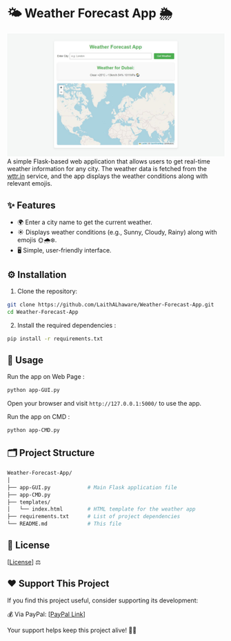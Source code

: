 # 🌤️ Weather Forecast App 🌦️
![Image](Images/Capture.JPG)
A simple Flask-based web application that allows users to get real-time weather information for any city. The weather data is fetched from the [wttr.in](https://wttr.in/) service, and the app displays the weather conditions along with relevant emojis.

## ✨ Features 

- 🌍 Enter a city name to get the current weather.
- ☀️ Displays weather conditions (e.g., Sunny, Cloudy, Rainy) along with emojis 🌞🌧️❄️.
- 🖥️ Simple, user-friendly interface.

## ⚙️ Installation 

1. Clone the repository:
```bash
git clone https://github.com/LaithALhaware/Weather-Forecast-App.git
cd Weather-Forecast-App
```

2. Install the required dependencies :
```bash
pip install -r requirements.txt
```

## 🚀 Usage 
Run the app on Web Page :
```bash
python app-GUI.py
```
Open your browser and visit `http://127.0.0.1:5000/` to use the app.
 
Run the app on CMD :
```bash
python app-CMD.py
```

## 🗂️ Project Structure 
```bash
Weather-Forecast-App/
│
├── app-GUI.py            # Main Flask application file
├── app-CMD.py                
├── templates/
│   └── index.html        # HTML template for the weather app
├── requirements.txt      # List of project dependencies
└── README.md             # This file
```



## 📝 License
[[License](LICENSE)] ⚖️


## ❤️ Support This Project
If you find this project useful, consider supporting its development:

💰 Via PayPal: [[PayPal Link](https://www.paypal.com/ncp/payment/KC9EETJDVZQHG)]

Your support helps keep this project alive! 🚀🔥
